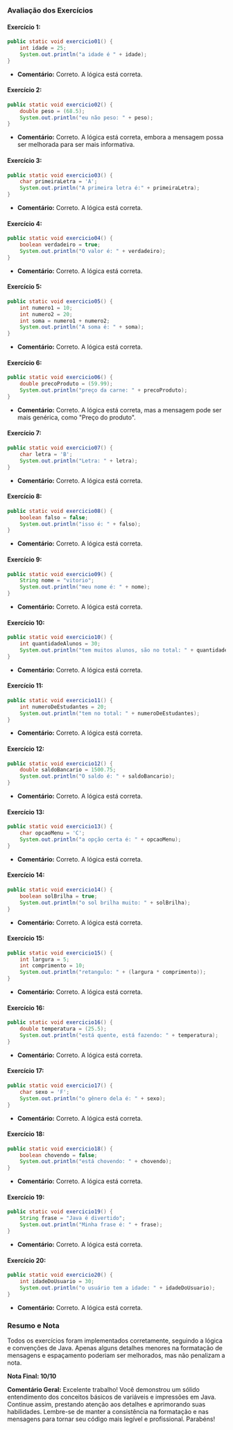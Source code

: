 ### Avaliação dos Exercícios

#### Exercício 1:
```java
public static void exercicio01() {
    int idade = 25;
    System.out.println("a idade é " + idade);
}
```
- **Comentário:** Correto. A lógica está correta.

#### Exercício 2:
```java
public static void exercicio02() {
    double peso = (68.5);
    System.out.println("eu não peso: " + peso);
}
```
- **Comentário:** Correto. A lógica está correta, embora a mensagem possa ser melhorada para ser mais informativa.

#### Exercício 3:
```java
public static void exercicio03() {
    char primeiraLetra = 'A';
    System.out.println("A primeira letra é:" + primeiraLetra);
}
```
- **Comentário:** Correto. A lógica está correta.

#### Exercício 4:
```java
public static void exercicio04() {
    boolean verdadeiro = true;
    System.out.println("O valor é: " + verdadeiro);
}
```
- **Comentário:** Correto. A lógica está correta.

#### Exercício 5:
```java
public static void exercicio05() {
    int numero1 = 10;
    int numero2 = 20;
    int soma = numero1 + numero2;
    System.out.println("A soma é: " + soma);
}
```
- **Comentário:** Correto. A lógica está correta.

#### Exercício 6:
```java
public static void exercicio06() {
    double precoProduto = (59.99);
    System.out.println("preço da carne: " + precoProduto);
}
```
- **Comentário:** Correto. A lógica está correta, mas a mensagem pode ser mais genérica, como "Preço do produto".

#### Exercício 7:
```java
public static void exercicio07() {
    char letra = 'B';
    System.out.println("Letra: " + letra);
}
```
- **Comentário:** Correto. A lógica está correta.

#### Exercício 8:
```java
public static void exercicio08() {
    boolean falso = false;
    System.out.println("isso é: " + falso);
}
```
- **Comentário:** Correto. A lógica está correta.

#### Exercício 9:
```java
public static void exercicio09() {
    String nome = "vitorio";
    System.out.println("meu nome é: " + nome);
}
```
- **Comentário:** Correto. A lógica está correta.

#### Exercício 10:
```java
public static void exercicio10() {
    int quantidadeAlunos = 30;
    System.out.println("tem muitos alunos, são no total: " + quantidadeAlunos);
}
```
- **Comentário:** Correto. A lógica está correta.

#### Exercício 11:
```java
public static void exercicio11() {
    int numeroDeEstudantes = 20;
    System.out.println("tem no total: " + numeroDeEstudantes);
}
```
- **Comentário:** Correto. A lógica está correta.

#### Exercício 12:
```java
public static void exercicio12() {
    double saldoBancario = 1500.75;
    System.out.println("O saldo é: " + saldoBancario);
}
```
- **Comentário:** Correto. A lógica está correta.

#### Exercício 13:
```java
public static void exercicio13() {
    char opcaoMenu = 'C';
    System.out.println("a opção certa é: " + opcaoMenu);
}
```
- **Comentário:** Correto. A lógica está correta.

#### Exercício 14:
```java
public static void exercicio14() {
    boolean solBrilha = true;
    System.out.println("o sol brilha muito: " + solBrilha);
}
```
- **Comentário:** Correto. A lógica está correta.

#### Exercício 15:
```java
public static void exercicio15() {
    int largura = 5;
    int comprimento = 10;
    System.out.println("retangulo: " + (largura * comprimento));
}
```
- **Comentário:** Correto. A lógica está correta.

#### Exercício 16:
```java
public static void exercicio16() {
    double temperatura = (25.5);
    System.out.println("está quente, está fazendo: " + temperatura);
}
```
- **Comentário:** Correto. A lógica está correta.

#### Exercício 17:
```java
public static void exercicio17() {
    char sexo = 'F';
    System.out.println("o gênero dela é: " + sexo);
}
```
- **Comentário:** Correto. A lógica está correta.

#### Exercício 18:
```java
public static void exercicio18() {
    boolean chovendo = false;
    System.out.println("está chovendo: " + chovendo);
}
```
- **Comentário:** Correto. A lógica está correta.

#### Exercício 19:
```java
public static void exercicio19() {
    String frase = "Java é divertido";
    System.out.println("Minha frase é: " + frase);
}
```
- **Comentário:** Correto. A lógica está correta.

#### Exercício 20:
```java
public static void exercicio20() {
    int idadeDoUsuario = 30;
    System.out.println("o usuário tem a idade: " + idadeDoUsuario);
}
```
- **Comentário:** Correto. A lógica está correta.

### Resumo e Nota

Todos os exercícios foram implementados corretamente, seguindo a lógica e convenções de Java. Apenas alguns detalhes menores na formatação de mensagens e espaçamento poderiam ser melhorados, mas não penalizam a nota.

**Nota Final: 10/10**

**Comentário Geral:**
Excelente trabalho! Você demonstrou um sólido entendimento dos conceitos básicos de variáveis e impressões em Java. Continue assim, prestando atenção aos detalhes e aprimorando suas habilidades. Lembre-se de manter a consistência na formatação e nas mensagens para tornar seu código mais legível e profissional. Parabéns!
